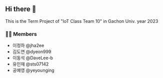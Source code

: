 ## Hi there 👋

<!--

**Here are some ideas to get you started:**

🙋‍♀️ A short introduction - what is your organization all about?
🌈 Contribution guidelines - how can the community get involved?
👩‍💻 Useful resources - where can the community find your docs? Is there anything else the community should know?
🍿 Fun facts - what does your team eat for breakfast?
🧙 Remember, you can do mighty things with the power of [Markdown](https://docs.github.com/github/writing-on-github/getting-started-with-writing-and-formatting-on-github/basic-writing-and-formatting-syntax)
-->

This is the Term Project of "IoT Class Team 10" in Gachon Univ. year 2023

### 🙋‍♀️ Members

* 이정하 @jha2ee
* 김도연 @dyeon999
* 이동석 @DaveLee-b
* 유인재 @sts07142
* 공예영 @yeyounging
